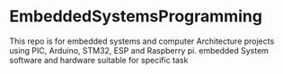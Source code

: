 # EmbeddedSystemsProgramming
This repo is for embedded systems and computer Architecture projects using PIC, Arduino, STM32, ESP and Raspberry pi. embedded System software and hardware suitable for specific task 
